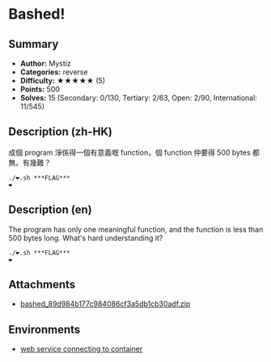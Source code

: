 Bashed!
===

## Summary

* **Author:** Mystiz
* **Categories:** reverse
* **Difficulty:** ★★★★★ (5)
* **Points:** 500
* **Solves:** 15 (Secondary: 0/130, Tertiary: 2/63, Open: 2/90, International: 11/545)

## Description (zh-HK)

成個 program 淨係得一個有意義嘅 function，個 function 仲要得 500 bytes 都無。有幾難？

```
./❤️.sh ***FLAG***
❤️
```

## Description (en)

The program has only one meaningful function, and the function is less than 500 bytes long. What's hard understanding it?

```
./❤️.sh ***FLAG***
❤️
```

## Attachments

- [bashed_89d984b177c984086cf3a5db1cb30adf.zip](https://github.com/blackb6a/hkcert-ctf-2024-challenges/releases/download/v1.0.0/bashed_89d984b177c984086cf3a5db1cb30adf.zip)


## Environments

- [web service connecting to container](env)


